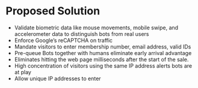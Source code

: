 # Proposed Solution
- Validate biometric data like mouse movements, mobile swipe, and accelerometer data to distinguish bots from real users
- Enforce Google’s reCAPTCHA on traffic
- Mandate visitors to enter membership number, email address, valid IDs
- Pre-queue Bots together with humans eliminate early arrival advantage 
- Eliminates hitting the web page milliseconds after the start of the sale.
- High concentration of visitors using the same IP address alerts bots are at play
- Allow unique IP addresses to enter
